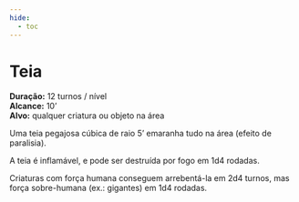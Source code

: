 ```yaml
---
hide:
  - toc
---
```


# Teia

**Duração:** 12 turnos / nível  
**Alcance:** 10’  
**Alvo:** qualquer criatura ou objeto na área  

Uma teia pegajosa cúbica de raio 5’ emaranha tudo na área (efeito de paralisia). 

A teia é inflamável, e pode ser destruída por fogo em 1d4 rodadas. 

Criaturas com força humana conseguem arrebentá-la em 2d4 turnos, mas força sobre-humana (ex.: gigantes) em 1d4 rodadas.